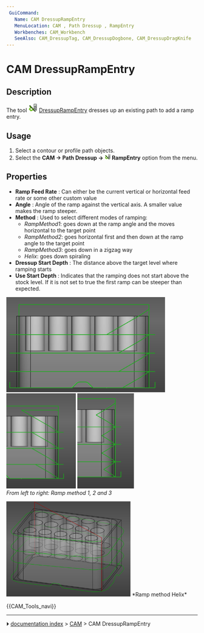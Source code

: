 ```yaml
---
 GuiCommand:
   Name: CAM DressupRampEntry
   MenuLocation: CAM , Path Dressup , RampEntry
   Workbenches: CAM_Workbench
   SeeAlso: CAM_DressupTag, CAM_DressupDogbone, CAM_DressupDragKnife
---
```


# CAM DressupRampEntry

## Description

The tool <img alt="" src=images/CAM_DressupRampEntry.svg  style="width:24px;"> [DressupRampEntry](CAM_DressupRampEntry.md) dresses up an existing path to add a ramp entry.

## Usage

1.  Select a contour or profile path objects.
2.  Select the **CAM → Path Dressup → <img src="images/CAM_DressupRampEntry.svg" width=16px> RampEntry** option from the menu.

## Properties

-   **Ramp Feed Rate** : Can either be the current vertical or horizontal feed rate or some other custom value
-   **Angle** : Angle of the ramp against the vertical axis. A smaller value makes the ramp steeper.
-   **Method** : Used to select different modes of ramping:
    -   *RampMethod1*: goes down at the ramp angle and the moves horizontal to the target point
    -   *RampMethod2*: goes horizontal first and then down at the ramp angle to the target point
    -   *RampMethod3*: goes down in a zigzag way
    -   *Helix*: goes down spiraling
-   **Dressup Start Depth** : The distance above the target level where ramping starts
-   **Use Start Depth** : Indicates that the ramping does not start above the stock level. If it is not set to true the first ramp can be steeper than expected.

 <img alt="" src=images/Ramp_method_1.png  style="width:" height="250px;"> <img alt="" src=images/Ramp_method_2.png  style="width:" height="250px;"> <img alt="" src=images/Ramp_method_3.png  style="width:" height="250px;">  
*From left to right: Ramp method 1, 2 and 3*

 <img alt="" src=images/Ramp_method_Helix.png  style="width:" height="250px;">  
*Ramp method Helix*




 {{CAM_Tools_navi}}



---
⏵ [documentation index](../README.md) > [CAM](CAM_Workbench.md) > CAM DressupRampEntry
